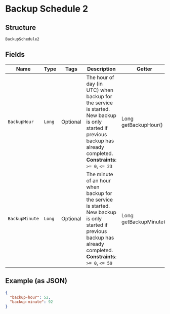 
# Backup Schedule 2

## Structure

`BackupSchedule2`

## Fields

| Name | Type | Tags | Description | Getter | Setter |
|  --- | --- | --- | --- | --- | --- |
| `BackupHour` | `Long` | Optional | The hour of day (in UTC) when backup for the service is started. New backup is only started if previous backup has already completed.<br>**Constraints**: `>= 0`, `<= 23` | Long getBackupHour() | setBackupHour(Long backupHour) |
| `BackupMinute` | `Long` | Optional | The minute of an hour when backup for the service is started. New backup is only started if previous backup has already completed.<br>**Constraints**: `>= 0`, `<= 59` | Long getBackupMinute() | setBackupMinute(Long backupMinute) |

## Example (as JSON)

```json
{
  "backup-hour": 52,
  "backup-minute": 92
}
```

